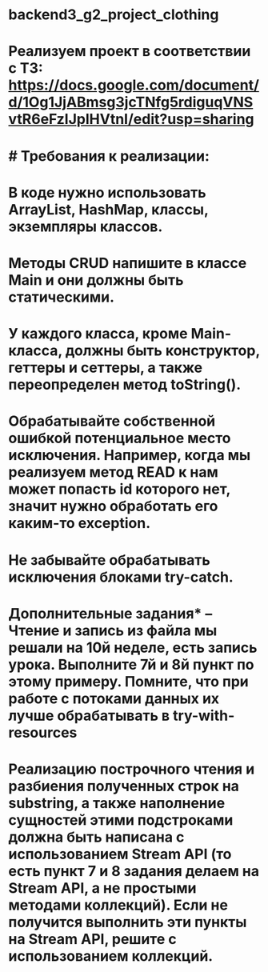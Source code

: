 # backend3_g2_project_clothing

# Реализуем проект в соответствии с ТЗ: https://docs.google.com/document/d/1Og1JjABmsg3jcTNfg5rdiguqVNSvtR6eFzIJplHVtnI/edit?usp=sharing 

# # Требования к реализации:
# В коде нужно использовать ArrayList, HashMap, классы, экземпляры классов.
# Методы CRUD напишите в классе Main и они должны быть статическими.
# У каждого класса, кроме Main-класса, должны быть конструктор, геттеры и сеттеры, а также переопределен метод toString().
# Обрабатывайте собственной ошибкой потенциальное место исключения. Например, когда мы реализуем метод READ к нам может попасть id которого нет, значит нужно обработать его каким-то exception.
# Не забывайте обрабатывать исключения блоками try-catch.
# Дополнительные задания* – Чтение и запись из файла мы решали на 10й неделе, есть запись урока. Выполните 7й и 8й пункт по этому примеру. Помните, что при работе с потоками данных их лучше обрабатывать в try-with-resources
# Реализацию построчного чтения и разбиения полученных строк на substring, а также наполнение сущностей этими подстроками должна быть написана с использованием Stream API (то есть пункт 7 и 8 задания делаем на Stream API, а не простыми методами коллекций). Если не получится выполнить эти пункты на Stream API, решите с использованием коллекций.

